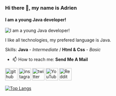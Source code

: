 ### Hi there 👋, my name is Adrien
#### I am a young Java developer!
![I am a young Java developer!](https://i.postimg.cc/5tbQj1n6/Plz-Subscribe.png)

I like all technologies, my prefered language is Java.

Skills: **Java** - _Intermediate_ / **Html & Css** - _Basic_

- 📫 How to reach me: **Send Me A Mail** 


[<img src='https://cdn.jsdelivr.net/npm/simple-icons@3.0.1/icons/github.svg' alt='github' height='40'>](https://github.com/Asyfero)  [<img src='https://cdn.jsdelivr.net/npm/simple-icons@3.0.1/icons/instagram.svg' alt='instagram' height='40'>](https://www.instagram.com/adri_lest/)  [<img src='https://cdn.jsdelivr.net/npm/simple-icons@3.0.1/icons/twitter.svg' alt='twitter' height='40'>](https://twitter.com/Asyfero)  [<img src='https://cdn.jsdelivr.net/npm/simple-icons@3.0.1/icons/youtube.svg' alt='YouTube' height='40'>](https://www.youtube.com/channel/Asyfero)  [<img src='https://cdn.jsdelivr.net/npm/simple-icons@3.0.1/icons/reddit.svg' alt='Reddit' height='40'>](https://www.reddit.com/user/Asyfero0)  

[![Top Langs](https://github-readme-stats.vercel.app/api/top-langs/?username=Asyfero)](https://github.com/anuraghazra/github-readme-stats)


